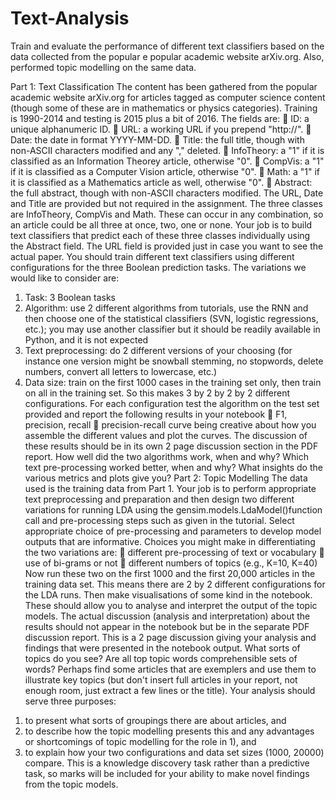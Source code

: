 # Text-Analysis
Train and evaluate the performance of different text classifiers based on the data collected from the popular e popular academic website arXiv.org. Also, performed topic modelling on the same data.

Part 1: Text Classification
The content has been gathered from the popular academic website arXiv.org for articles tagged as
computer science content (though some of these are in mathematics or physics categories).
Training is 1990-2014 and testing is 2015 plus a bit of 2016. The fields are:
 ID: a unique alphanumeric ID.
 URL: a working URL if you prepend "http://".
 Date: the date in format YYYY-MM-DD.
 Title: the full title, though with non-ASCII characters modified and any "," deleted.
 InfoTheory: a "1" if it is classified as an Information Theorey article, otherwise "0".
 CompVis: a "1" if it is classified as a Computer Vision article, otherwise "0".
 Math: a "1" if it is classified as a Mathematics article as well, otherwise "0".
 Abstract: the full abstract, though with non-ASCII characters modified.
The URL, Date and Title are provided but not required in the assignment.
The three classes are InfoTheory, CompVis and Math. These can occur in any combination, so an
article could be all three at once, two, one or none. Your job is to build text classifiers that predict
each of these three classes individually using the Abstract field. The URL field is provided just in
case you want to see the actual paper.
You should train different text classifiers using different configurations for the three Boolean
prediction tasks. The variations we would like to consider are:
1. Task: 3 Boolean tasks
2. Algorithm: use 2 different algorithms from tutorials, use the RNN and then choose one of
the statistical classifiers (SVN, logistic regressions, etc.); you may use another classifier but
it should be readily available in Python, and it is not expected
3. Text preprocessing: do 2 different versions of your choosing (for instance one version
might be snowball stemming, no stopwords, delete numbers, convert all letters to lowercase,
etc.)
4. Data size: train on the first 1000 cases in the training set only, then train on all in the
training set.
So this makes 3 by 2 by 2 by 2 different configurations. For each configuration test the algorithm
on the test set provided and report the following results in your notebook
 F1, precision, recall
 precision-recall curve
being creative about how you assemble the different values and plot the curves. The discussion of
these results should be in its own 2 page discussion section in the PDF report. How well did the
two algorithms work, when and why? Which text pre-processing worked better, when and why?
What insights do the various metrics and plots give you?
Part 2: Topic Modelling
The data used is the training data from Part 1. Your job is to perform appropriate text preprocessing and preparation and then design two different variations for running LDA using the
gensim.models.LdaModel()function call and pre-processing steps such as given in the
tutorial. Select appropriate choice of pre-processing and parameters to develop model outputs that
are informative. Choices you might make in differentiating the two variations are:
 different pre-processing of text or vocabulary
 use of bi-grams or not
 different numbers of topics (e.g., K=10, K=40)
Now run these two on the first 1000 and the first 20,000 articles in the training data set. This means
there are 2 by 2 different configurations for the LDA runs. Then make visualisations of some kind
in the notebook. These should allow you to analyse and interpret the output of the topic models.
The actual discussion (analysis and interpretation) about the results should not appear in the
notebook but be in the separate PDF discussion report. This is a 2 page discussion giving your
analysis and findings that were presented in the notebook output. What sorts of topics do you see?
Are all top topic words comprehensible sets of words? Perhaps find some articles that are
exemplers and use them to illustrate key topics (but don't insert full articles in your report, not
enough room, just extract a few lines or the title). Your analysis should serve three purposes:
1) to present what sorts of groupings there are about articles, and
2) to describe how the topic modelling presents this and any advantages or shortcomings of
topic modelling for the role in 1), and
3) to explain how your two configurations and data set sizes (1000, 20000) compare.
This is a knowledge discovery task rather than a predictive task, so marks will be included for your
ability to make novel findings from the topic models.
